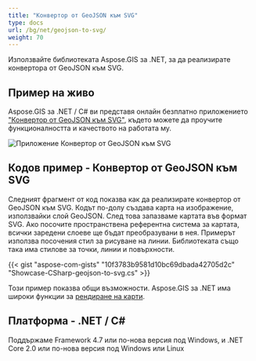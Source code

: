 ```yaml
---
title: "Конвертор от GeoJSON към SVG"
type: docs
url: /bg/net/geojson-to-svg/
weight: 70
---
```


Използвайте библиотеката Aspose.GIS за .NET, за да реализирате конвертора от GeoJSON към SVG.

## **Пример на живо**

Aspose.GIS за .NET / C# ви представя онлайн безплатно приложението ["Конвертор от GeoJSON към SVG"](https://products.aspose.app/gis/viewer/geojson-to-svg), където можете да проучите функционалността и качеството на работата му.

![Приложение Конвертор от GeoJSON към SVG](viewer.png)

## **Кодов пример - Конвертор от GeoJSON към SVG**

Следният фрагмент от код показва как да реализирате конвертор от GeoJSON към SVG. Кодът по-долу създава карта на изображение, използвайки слой GeoJSON. След това запазваме картата във формат SVG. Ако посочите пространствена референтна система за картата, всички заредени слоеве ще бъдат преобразувани в нея.
Примерът използва посочения стил за рисуване на линии. Библиотеката също така има стилове за точки, линии и повърхности.

{{< gist "aspose-com-gists" "10f3783b9581d10bc69dbada42705d2c" "Showcase-CSharp-geojson-to-svg.cs" >}}

Този пример показва общи възможности. Aspose.GIS за .NET има широки функции за [рендиране на карти](https://docs.aspose.com/gis/net/map-rendering/).

## **Платформа - .NET / C#**

Поддържаме Framework 4.7 или по-нова версия под Windows, и .NET Core 2.0 или по-нова версия под Windows или Linux
